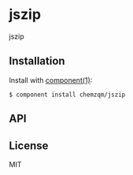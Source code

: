 
# jszip

  jszip

## Installation

  Install with [component(1)](http://component.io):

    $ component install chemzqm/jszip

## API



## License

  MIT
